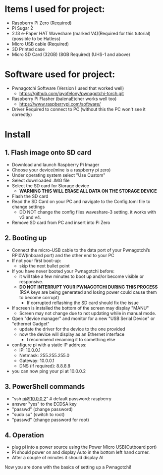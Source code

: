 # Items I used for project:

  - Raspberry Pi Zero (Required)
  - Pi Sugar 2
  - 2.13 e-Paper HAT Waveshare (marked V4)(Required for this tutorial)(possible to be Hatless) 
  - Micro USB cable (Required)
  - 3D Printed case
  - Micro SD Card (32GB) (8GB Required) (UHS-1 and above)

# Software used for project:
 - Pwnagotchi Software (Version I used that worked well)
    - https://github.com/jayofelony/pwnagotchi-torch.git
  - Raspberry Pi Flasher (balenaEtcher works well too)
    - https://www.raspberrypi.com/software/
  - Driver Required to connect to PC (without this the PC won't see it correctly)

# Install

## 1. Flash image onto SD card
  - Download and launch Raspberry Pi Imager 
  - Choose your device(mine is a raspberry pi zero)
  - Under operating system select "Use Custom"
  - Select downloaded .IMG file
  - Select the SD card for Storage device
      - **WARNING THIS WILL ERASE ALL DATA ON THE STORAGE DEVICE**
  - Flash the SD card
  - Read the SD Card on your PC and navigate to the Config.toml file to change settings
      - DO NOT change the config files waveshare-3 setting. it works with v3 and v4.
  - Remove SD card from PC and insert into Pi Zero 

## 2. Booting up
  - Connect the micro-USB cable to the data port of your Pwnagotchi’s RPi0W(inboard port) and the other end to your PC
  - If not your first boot-up:
      - skip the next bullet point
  - If you have never booted your Pwnagotchi before:
      - it will take a few minutes to boot up and/or become visible or responsive.
      - **DO NOT INTERRUPT YOUR PWNAGOTCHI DURING THIS PROCESS** (RSA keys are being generated and losing power could cause them to become corrupt)
          - If corrupted reflashing the SD card should fix the issue
  - If screen is installed the bottom of the screen may display "MANU"
      - Screen may not change due to not updating while in manual mode.
  - Open "device manager" and monitor for a new "USB Serial Device" or "ethernet Gadget"
      - update the driver for the device to the one provided
      - now the device will display as an Ethernet interface
          - I recommend renaming it to something else
  - configure pi with a static IP address:
      - IP: 10.0.0.1
      - Netmask: 255.255.255.0
      - Gateway: 10.0.0.1
      - DNS (if required): 8.8.8.8
  - you can now ping your pi at 10.0.0.2

## 3. PowerShell commands
  - "ssh pi@10.0.0.2" # default password: raspberry
  - answer "yes" to the ECDSA key
  - "passwd" (change password)
  - "sudo su" (switch to root)
  - "passwd" (change password for root)

## 4. Operation
  - plug pi into a power source using the Power Micro USB(Outboard port)
  - Pi should power on and display Auto in the bottom left hand corner.
  - After a couple of minutes it should display AI

Now you are done with the basics of setting up a Pwnagotchi!
